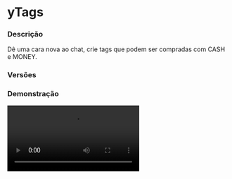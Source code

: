 # yTags
<secondary-label ref="utility"/>

### Descrição
Dê uma cara nova ao chat, crie tags que podem ser compradas com CASH e MONEY.

### Versões
<secondary-label ref="1.8"/>
<secondary-label ref="1.9"/>
<secondary-label ref="1.10"/>
<secondary-label ref="1.11"/>
<secondary-label ref="1.12"/>
<secondary-label ref="1.13"/>
<secondary-label ref="1.14"/>
<secondary-label ref="1.15"/>
<secondary-label ref="1.16"/>
<secondary-label ref="1.17"/>
<secondary-label ref="1.18"/>
<secondary-label ref="1.19"/>
<secondary-label ref="1.20"/>
<secondary-label ref="1.21"/>

### Demonstração
<video src="https://www.youtube.com/watch?v=VyXm4z1iC8s"/>


<chapter title="Comandos" id="commands" collapsible="true">
<code-block lang="plain text">/tags - Abrir o menu de tags.
/tags cash - Abrir o menu de tag por cash
/tags money - Abrir o menu de tags por money
/tags info - Vê as informações de um jogador.
/tags add - Adiciona uma tag à um jogador.
/tags del - Remove uma tag de um jogador.
/tags dar - Dar uma tag em forma de item à um jogador.
/tags darpacote - Dar um pacote de tags em forma de item à um jogador.
/tags setar - Setar uma tag própria para um jogador.
/tags limpar - Limpa a tag própria de um jogador.
/tags forcar - Força o player a abrir o menu de tags.
/tags reload - Recarrega as configurações</code-block>
</chapter>

<chapter title="Permissões" id="permissions" collapsible="true">
<code-block lang="plain text">ytags.usar - Permissão para o /tags, /tags cash e /tags money
ytags.info - Permissão para o /tags info
ytags.add - Permissão para o /tags add
ytags.del - Permissão para o /tags del
ytags.dar - Permissão para o /tags dar
ytags.darpacote - Permissão para o /tags darpacote
ytags.setar - Permissão para o /tags setar
ytags.limpar - Permissão para o /tags limpar
ytags.forcar - Permissão para o /tags forcar
ytags.reload - Permissão para o /tags reload
ytags.help - Permissão para visualizar a mensagem de ajuda</code-block>
</chapter>

## Configuração
<primary-label ref="config"/>
Confira os arquivos de configuração deste plugin e revise os detalhes para garantir uma implementação correta.

<chapter title="Arquivos de Configuração" collapsible="true">
<chapter title="Estrutura do diretório" collapsible="false">
<code-block lang="plain text" ignore-vars="true">
Estrutura do diretório:
└── yTags/
    ├── menus/
    │    ├── cash.yml
    │    ├── coins.yml
    │    ├── naoCompravel.yml
    │    ├── possui.yml
    │    └── principal.yml
    ├── config.yml
    ├── pacotes.yml
    └── tags.yml
</code-block>
</chapter>

<chapter title="menus" collapsible="true">
<chapter title="cash.yml" collapsible="true">
<code-block lang="yaml" ignore-vars="true">
<![CDATA[
Nome: '&7Tags > Cash'
Tamanho: 27
Slots: [11, 12, 13, 14, 15]
BackSlot: 9
VoltarSlot: 18
ProximoSlot: 17
]]>
</code-block>
</chapter>

<chapter title="coins.yml" collapsible="true">
<code-block lang="yaml" ignore-vars="true">
<![CDATA[
Nome: '&7Tags > Coins'
Tamanho: 27
Slots: [11, 12, 13, 14, 15]
BackSlot: 9
VoltarSlot: 18
ProximoSlot: 17
]]>
</code-block>
</chapter>

<chapter title="naoCompravel.yml" collapsible="true">
<code-block lang="yaml" ignore-vars="true">
<![CDATA[
Nome: '&7Tags > Não comprável'
Tamanho: 27
Slots: [11, 12, 13, 14, 15]
BackSlot: 9
VoltarSlot: 18
ProximoSlot: 17
]]>
</code-block>
</chapter>

<chapter title="possui.yml" collapsible="true">
<code-block lang="yaml" ignore-vars="true">
<![CDATA[
Nome: '&7Tags > Suas tags'
Tamanho: 27
Slots: [11, 12, 13, 14, 15]
BackSlot: 9
VoltarSlot: 18
ProximoSlot: 17
]]>
</code-block>
</chapter>

<chapter title="principal.yml" collapsible="true">
<code-block lang="yaml" ignore-vars="true">
<![CDATA[
Nome: '&7Tags > Principal'
Tamanho: 27
Itens:
   Perfil:
      Slot: 10
      CustomSkull: true
      URL: '{player}'
      ID: AIR
      Data: 0
      Glow: false
      Name: '&aSuas Informações'
      Lore:
         - ''
         - '&f Tags Adquiridas: &b{tags}&f.'
         - '&f Tag Equipada: &c{equipada}&f.'
         - '&f Tag Customizada: &c{custom}&f.'
         - ''
         - '&aClique para ver suas tags adquiridas.'
   Coins:
      Slot: 12
      CustomSkull: false
      URL: ''
      ID: IRON_INGOT
      Data: 0
      Glow: false
      Name: '&fMoney'
      Lore:
         - '&7Clique para ver as tags que podem ser'
         - '&7compradas usando money.'
   Cash:
      Slot: 14
      CustomSkull: false
      URL: ''
      ID: GOLD_INGOT
      Data: 0
      Glow: false
      Name: '&6Cash'
      Lore:
         - '&7Clique para ver as tags que podem ser'
         - '&7compradas usando cash.'
   Nao compravel:
      Slot: 16
      CustomSkull: false
      URL: ''
      ID: EMERALD
      Data: 0
      Glow: false
      Name: '&aNão comprável'
      Lore:
         - '&7Clique para ver as tags que não podem'
         - '&7ser compradas.'
]]>
</code-block>
</chapter>

</chapter>

<chapter title="config.yml" collapsible="true">
<code-block lang="yaml" ignore-vars="true">
<![CDATA[
Database:
   Tipo: SQLITE #Tipos: MYSQL, SQLITE, MYSQL_FAST
   IP: localhost:3306
   DB: test
   User: admin
   Pass: ''
   Debug: true

Comando:
   Comando: 'tags'
   Aliases: [tag]

#Coloque Legendchat, OpeNChat (ou nChat), UltimateChat, NoxusChat ou deixe Automatico para o auto-detect
Plugin de chat: 'Automatico'

Tag propria:
   Chat: true
   Placeholder: true
   
Mensagens:
   Permissao: '&c&lERRO! &cVocê não tem permissão para isto.'
   Nao tem pontos: '&cDesculpe, mas você não possui a quantia necessária de pontos, &7{pontos} pontos&c.'
   Nao tem money: '&cDesculpe, mas você não possui a quantia necessária de money, &7{money} money&c.'
   Comprou: '&aObrigado pela sua compra, você adquiriu 1x &7Tag ( {tag} &7)&a com sucesso.'
   Nao encontrado: '&c&lERRO! &cJogador não encontrado.'
   Setada: '&a&lSUCESSO! &aVocê setou a tag do jogador &7{player} &apara &7{tag}&a.'
   Limpa: '&a&lSUCESSO! &aVocê limpou a tag do jogador &7{player}&a.'
   Recebeu: '&aVocê recebeu um vale-tag da tag &7{tag}&a.'
   Ativou: '&aVocê ativou um vale-tag da tag &7{tag}&a.'
   Ja tem: '&c&lERRO! &cVocê já possui esta tag.'
   Ja tem player: '&c&lERRO! &cEste jogador já possui esta tag.'
   Deu: '&aVocê deu um vale-tag da tag &7{tag}&a para o jogador &7{player}&a.'
   Adicionou: '&aVocê adicionou a tag &7{tag}&a para o jogador &7{player}&a.'
   Deu pacote: '&aVocê deu um pacote de tags &7{pacote}&a para o jogador &7{player}&a.'
   Recebeu pacote: '&aVocê recebeu um pacote de tags &7{pacote}&a.'
   Ja tem todas: '&c&lERRO! &cVocê já possui todas as tags deste pacote.'
   Ativou pacote: '&aVocê ativou um pacote de tags &7{pacote}&a.'
   Permissao tag: '&cVocê não pode usar esta tag.'
   Nao tem player: '&c&lERRO! &cEste jogador não possui esta tag.'
   Removeu: '&aVocê removeu a tag &7{tag}&a do jogador &7{player}&a.'
   Info:
   - ''
   - '&aInformações do jogador &7{player}&a:'
   - '&f > &bTag equipada: &7{tag}&f.'
   - '&f > &bTag própria: &7{owntag}&f.'
   - ''
   Comandos:
   - ''
   - '&aLista de comandos:'
   - '&f > /tag &8&l- &7Abre o menu principal.'
   - '&f > /tag cash &8&l- &7Abre o menu de tags por cash.'
   - '&f > /tag money &8&l- &7Abre o menu de tags por money.'
   - '&f > /tag info &f<player> &8&l- &7Vê as informações de um jogador.'
   - '&f > /tag setar &f<player> <tag> &8&l- &7Seta uma tag customizada à um jogador.'
   - '&f > /tag limpar &f<player> &8&l- &7Limpa a tag customizada de um jogador.'
   - '&f > /tag add &f<player> <tag> &8&l- &7Adiciona uma tag à um jogador.'
   - '&f > /tag dar &f<player> <tag> &8&l- &7Da uma tag em forma de item à um jogador.'
   - '&f > /tag darpacote &f<player> <pacote> &8&l- &7Da um pacote de tags em forma de item à um jogador.'
   - ''
   
Vale tag:
   CustomSkull: false
   URL: ''
   ID: NAME_TAG
   Data: 0
   Glow: true
   Name: '&aVale Tag &8&l- &7{tag}'
   Lore:
   - '&7Tag: &f{tag}&7.'
   - ''
   - '&7Clique com botão direito para ativar.'
         
Setas:
   Voltar:
      CustomSkull: false
      URL: ''
      ID: ARROW
      Data: 0
      Glow: true
      Name: '&cVoltar'
      Lore:
      - '&7Clique para voltar ao menu ou página anterior.'
   Proximo:
      CustomSkull: false
      URL: ''
      ID: ARROW
      Data: 0
      Glow: true
      Name: '&aPróxima'
      Lore:
      - '&7Clique para ir à próxima página.'
      
Lores:
   Equipar:
      Sobrepor: true
      Lore:
      - '&7Clique para equipar esta tag.'
   Desequipar:
      Sobrepor: true
      Lore:
      - '&7Clique para desequipar esta tag.'
      
Formats:
 - ''
 - ''
 - 'K'
 - 'M'
 - 'B'
 - 'T'
 - 'Q'
 - 'QQ'
 - 'S'
 - 'SS'
 - 'O'
 - 'N'
 - 'D'
]]>
</code-block>
</chapter>

<chapter title="pacotes.yml" collapsible="true">
<code-block lang="yaml" ignore-vars="true">
<![CDATA[
Pacotes:
   Genero:
      Display: '&7Gênero'
      Item:
         CustomSkull: false
         URL: ''
         ID: NAME_TAG
         Data: 0
         Glow: true
         Name: '&ePacote de Tags'
         Lore:
            - '&7Ao ativar, você irá ganhar as tags'
            - '&7de gênero.'
            - ''
            - '&fEste pacote inclui:'
            - '&f > &b[Homem]'
            - '&f > &d[Mulher]'
      Tags:
         - 'Homem'
         - 'Mulher'
]]>
</code-block>
</chapter>

<chapter title="tags.yml" collapsible="true">
<code-block lang="yaml" ignore-vars="true">
<![CDATA[
Tags:
   Homem:
      Tag: '&b[Homem]'
      Descricao: '&7Esta tag foi dada somente para homens.'
      Chat: true
      Placeholder: true
      # Deixe '' para não usar
      Permissao: ''
      # Permitir equipar a tag (mesmo sem comprar) apenas por ter a permissão
      Equipar-Permissao: false
      Preco:
         Compravel: true
         Tipo: 'MONEY'
         Preco: 100.0
      Item:
         CustomSkull: false
         URL: ''
         ID: NAME_TAG
         Data: 0
         Glow: true
         Name: '&b[Homem]'
         Lore:
         - '&fPreço: &6100 money.'
         - ''
         - '&7Clique para comprar esta tag.'
   Mulher:
      Tag: '&d[Mulher]'
      Descricao: '&7Esta tag foi dada somente para mulheres.'
      Chat: true
      Placeholder: true
      Permissao: ''
      Equipar-Permissao: false
      Preco:
         Compravel: true
         Tipo: 'yPoints'
         Preco: 100.0
      Item:
         CustomSkull: false
         URL: ''
         ID: NAME_TAG
         Data: 0
         Glow: true
         Name: '&d[Mulher]'
         Lore:
         - '&fPreço: &6100 pontos.'
         - ''
         - '&7Clique para comprar esta tag.'
   Beta:
      Tag: '&e[Beta]'
      Descricao: '&7Esta tag foi dada para aqueles que participaram da beta.'
      Chat: true
      Placeholder: false
      Permissao: 'ytags.beta'
      Equipar-Permissao: true
      Preco:
         # Mostrar no menu de NaoCompravel
         Menu: true
         Compravel: false
         Tipo: 'yPoints'
         Preco: 100.0
      Item:
         CustomSkull: false
         URL: ''
         ID: NAME_TAG
         Data: 0
         Glow: true
         Name: '&e[Beta]'
         Lore:
         - '&7Esta tag não é compravel.'
]]>
</code-block>
</chapter>

</chapter>
## Placeholders
<primary-label ref="placeholders"/>

Aqui estão as placeholders disponíveis para utilização com este plugin. Consulte-as para entender como utilizá-las corretamente.

<code-block lang="plain text" ignore-vars="true">
%ytags_tag% - Retorna a tag adquirida
%ytags_owntag% - Retorna a tag própria
%ytags_desc% - Retorna a descrição da tag
%ytags_[tag_key]% - Retorna a tag pelo nome da config
</code-block>

## Chat
<primary-label ref="chat"/>

Esta seção apresenta as placeholders disponíveis para utilização no chat. Consulte-as para compreender como aplicá-las de maneira eficaz.

<code-block lang="plain text">
{ytags} - Retorna a tag adquirida
{ytags_own} - Retorna a tag própria
</code-block>



## Erros comuns
<primary-label ref="errors"/>

Antes de configurar o plugin, revise os pontos listados aqui para evitar problemas frequentes durante a configuração.

<seealso style="cards">
    <category ref="wrs">
        <a href="yplugins.md"></a>        <a href="https://ystoreplugins.com.br/plugins/detalhes/5-yTags">Site do plugin yTags</a>
    </category>
</seealso>